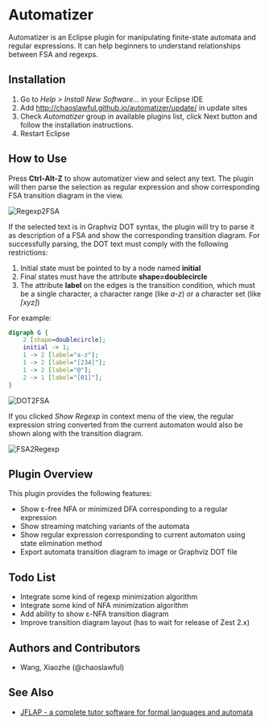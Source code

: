 Automatizer
===========

Automatizer is an Eclipse plugin for manipulating finite-state automata and
regular expressions. It can help beginners to understand relationships between
FSA and regexps.

Installation
------------

1. Go to *Help > Install New Software...* in your Eclipse IDE
1. Add http://chaoslawful.github.io/automatizer/update/ in update sites
1. Check *Automatizer* group in available plugins list, click Next button and
   follow the installation instructions.
1. Restart Eclipse

How to Use
----------

Press **Ctrl-Alt-Z** to show automatizer view and select any text. The plugin
will then parse the selection as regular expression and show corresponding FSA
transition diagram in the view.

![Regexp2FSA](https://raw.githubusercontent.com/chaoslawful/automatizer/gh-pages/images/regexp-to-tg.png)

If the selected text is in Graphviz DOT syntax, the plugin will try to parse it
as description of a FSA and show the corresponding transition diagram. For
successfully parsing, the DOT text must comply with the following restrictions:

1. Initial state must be pointed to by a node named **initial**
1. Final states must have the attribute **shape=doublecircle**
1. The attribute **label** on the edges is the transition condition, which must
   be a single character, a character range (like *a-z*) or a character set
(like *[xyz]*)

For example:

```dot
digraph G {
	2 [shape=doublecircle];
	initial -> 1;
	1 -> 2 [label="a-z"];
	1 -> 2 [label="[234]"];
	1 -> 2 [label="@"];
	2 -> 1 [label="[01]"];
}
```

![DOT2FSA](https://raw.githubusercontent.com/chaoslawful/automatizer/gh-pages/images/dot-to-tg.png)

If you clicked *Show Regexp* in context menu of the view, the regular
expression string converted from the current automaton would also be shown
along with the transition diagram.

![FSA2Regexp](https://raw.githubusercontent.com/chaoslawful/automatizer/gh-pages/images/dot-to-tg-regexp.png)

Plugin Overview
---------------

This plugin provides the following features:

* Show ε-free NFA or minimized DFA corresponding to a regular expression
* Show streaming matching variants of the automata
* Show regular expression corresponding to current automaton using state elimination method
* Export automata transition diagram to image or Graphviz DOT file

Todo List
---------

* Integrate some kind of regexp minimization algorithm
* Integrate some kind of NFA minimization algorithm
* Add ability to show ε-NFA transition diagram
* Improve transition diagram layout (has to wait for release of Zest 2.x)

Authors and Contributors
------------------------

* Wang, Xiaozhe (@chaoslawful)

See Also
--------

* [JFLAP - a complete tutor software for formal languages and automata](http://www.jflap.org)

